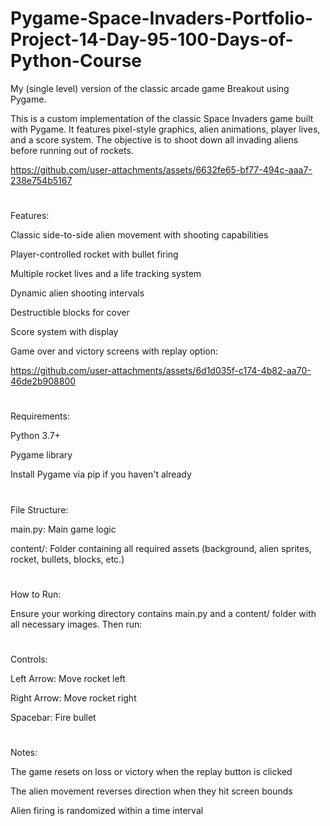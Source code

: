 # Pygame-Space-Invaders-Portfolio-Project-14-Day-95-100-Days-of-Python-Course
My (single level) version of the classic arcade game Breakout using Pygame.

This is a custom implementation of the classic Space Invaders game built with Pygame. It features pixel-style graphics, alien animations, player lives, and a score system. The objective is to shoot down all invading aliens before running out of rockets.

https://github.com/user-attachments/assets/6632fe65-bf77-494c-aaa7-238e754b5167

#

Features:

Classic side-to-side alien movement with shooting capabilities

Player-controlled rocket with bullet firing

Multiple rocket lives and a life tracking system

Dynamic alien shooting intervals

Destructible blocks for cover

Score system with display



Game over and victory screens with replay option:

https://github.com/user-attachments/assets/6d1d035f-c174-4b82-aa70-46de2b908800

#

Requirements:

Python 3.7+

Pygame library

Install Pygame via pip if you haven't already

#

File Structure:

main.py: Main game logic

content/: Folder containing all required assets (background, alien sprites, rocket, bullets, blocks, etc.)

#

How to Run:

Ensure your working directory contains main.py and a content/ folder with all necessary images. Then run:

#

Controls:

Left Arrow: Move rocket left

Right Arrow: Move rocket right

Spacebar: Fire bullet

#

Notes:

The game resets on loss or victory when the replay button is clicked

The alien movement reverses direction when they hit screen bounds

Alien firing is randomized within a time interval
